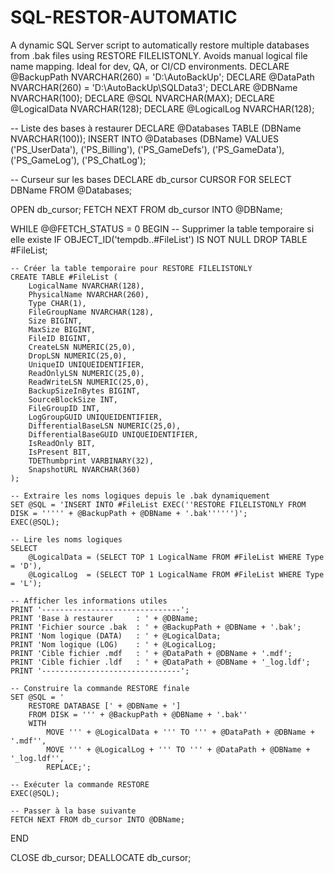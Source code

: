 # SQL-RESTOR-AUTOMATIC
A dynamic SQL Server script to automatically restore multiple databases from .bak files using RESTORE FILELISTONLY. Avoids manual logical file name mapping. Ideal for dev, QA, or CI/CD environments.
DECLARE @BackupPath NVARCHAR(260) = 'D:\AutoBackUp\';
DECLARE @DataPath NVARCHAR(260) = 'D:\AutoBackUp\SQLData3\';
DECLARE @DBName NVARCHAR(100);
DECLARE @SQL NVARCHAR(MAX);
DECLARE @LogicalData NVARCHAR(128);
DECLARE @LogicalLog NVARCHAR(128);

-- Liste des bases à restaurer
DECLARE @Databases TABLE (DBName NVARCHAR(100));
INSERT INTO @Databases (DBName) VALUES
('PS_UserData'),
('PS_Billing'),
('PS_GameDefs'),
('PS_GameData'),
('PS_GameLog'),
('PS_ChatLog');

-- Curseur sur les bases
DECLARE db_cursor CURSOR FOR SELECT DBName FROM @Databases;

OPEN db_cursor;
FETCH NEXT FROM db_cursor INTO @DBName;

WHILE @@FETCH_STATUS = 0
BEGIN
    -- Supprimer la table temporaire si elle existe
    IF OBJECT_ID('tempdb..#FileList') IS NOT NULL DROP TABLE #FileList;

    -- Créer la table temporaire pour RESTORE FILELISTONLY
    CREATE TABLE #FileList (
        LogicalName NVARCHAR(128),
        PhysicalName NVARCHAR(260),
        Type CHAR(1),
        FileGroupName NVARCHAR(128),
        Size BIGINT,
        MaxSize BIGINT,
        FileID BIGINT,
        CreateLSN NUMERIC(25,0),
        DropLSN NUMERIC(25,0),
        UniqueID UNIQUEIDENTIFIER,
        ReadOnlyLSN NUMERIC(25,0),
        ReadWriteLSN NUMERIC(25,0),
        BackupSizeInBytes BIGINT,
        SourceBlockSize INT,
        FileGroupID INT,
        LogGroupGUID UNIQUEIDENTIFIER,
        DifferentialBaseLSN NUMERIC(25,0),
        DifferentialBaseGUID UNIQUEIDENTIFIER,
        IsReadOnly BIT,
        IsPresent BIT,
        TDEThumbprint VARBINARY(32),
        SnapshotURL NVARCHAR(360)
    );

    -- Extraire les noms logiques depuis le .bak dynamiquement
    SET @SQL = 'INSERT INTO #FileList EXEC(''RESTORE FILELISTONLY FROM DISK = ''''' + @BackupPath + @DBName + '.bak'''''')';
    EXEC(@SQL);

    -- Lire les noms logiques
    SELECT 
        @LogicalData = (SELECT TOP 1 LogicalName FROM #FileList WHERE Type = 'D'),
        @LogicalLog  = (SELECT TOP 1 LogicalName FROM #FileList WHERE Type = 'L');

    -- Afficher les informations utiles
    PRINT '-------------------------------';
    PRINT 'Base à restaurer     : ' + @DBName;
    PRINT 'Fichier source .bak  : ' + @BackupPath + @DBName + '.bak';
    PRINT 'Nom logique (DATA)   : ' + @LogicalData;
    PRINT 'Nom logique (LOG)    : ' + @LogicalLog;
    PRINT 'Cible fichier .mdf   : ' + @DataPath + @DBName + '.mdf';
    PRINT 'Cible fichier .ldf   : ' + @DataPath + @DBName + '_log.ldf';
    PRINT '-------------------------------';

    -- Construire la commande RESTORE finale
    SET @SQL = '
        RESTORE DATABASE [' + @DBName + ']
        FROM DISK = ''' + @BackupPath + @DBName + '.bak''
        WITH 
            MOVE ''' + @LogicalData + ''' TO ''' + @DataPath + @DBName + '.mdf'',
            MOVE ''' + @LogicalLog + ''' TO ''' + @DataPath + @DBName + '_log.ldf'',
            REPLACE;';

    -- Exécuter la commande RESTORE
    EXEC(@SQL);

    -- Passer à la base suivante
    FETCH NEXT FROM db_cursor INTO @DBName;
END

CLOSE db_cursor;
DEALLOCATE db_cursor;
